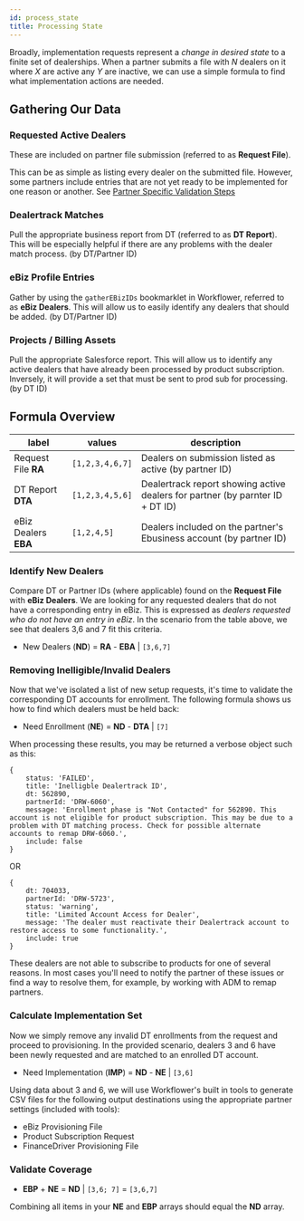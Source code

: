 ```yaml
---
id: process_state
title: Processing State
---
```


Broadly, implementation requests represent a *change in desired state* to a finite set of dealerships. When a partner submits a file with *N* dealers on it where *X* are active any *Y* are inactive, we can use a simple formula to find what implementation actions are needed.


## Gathering Our Data

### Requested Active Dealers
These are included on partner file submission (referred to as **Request File**).

This can be as simple as listing every dealer on the submitted file. However,  some partners include entries that are not yet ready to be implemented for one reason or another. See [Partner Specific Validation Steps](partner_configs)

### Dealertrack Matches
Pull the appropriate business report from DT (referred to as **DT Report**). This will be especially helpful if there are any problems with the dealer match process. (by DT/Partner ID)

### eBiz Profile Entries
Gather by using the `gatherEBizIDs` bookmarklet in Workflower, referred to as **eBiz Dealers**. This will allow us to easily identify any dealers that should be added. (by DT/Partner ID)

### Projects / Billing Assets
Pull the appropriate Salesforce report. This will allow us to identify any active dealers that have already been processed by product subscription. Inversely, it will provide a set that must be sent to prod sub for processing. (by DT ID)



## Formula Overview

| label | values | description |
| ----- | ------ | ----------- |
| Request File **RA** | `[1,2,3,4,6,7]` | Dealers on submission listed as active (by partner ID) |
| DT Report **DTA** | `[1,2,3,4,5,6]` | Dealertrack report showing active dealers for partner (by parnter ID + DT ID) |
| eBiz Dealers **EBA** | `[1,2,4,5]` | Dealers included on the partner's Ebusiness account (by partner ID) |

### Identify New Dealers

Compare DT or Partner IDs (where applicable) found on the **Request File** with **eBiz Dealers**. We are looking for any requested dealers that do not have a corresponding entry in eBiz. This is expressed as *dealers requested who do not have an entry in eBiz*. In the scenario from the table above, we see that dealers 3,6 and 7 fit this criteria.

- New Dealers (**ND**) = **RA** - **EBA**  | `[3,6,7]`

### Removing Inelligible/Invalid Dealers

Now that we've isolated a list of new setup requests, it's time to validate the corresponding DT accounts for enrollment. The following formula shows us how to find which dealers must be held back:

- Need Enrollment (**NE**) = **ND** - **DTA** | `[7]`

When processing these results, you may be returned a verbose object such as this:

```
{
	status: 'FAILED', 
	title: 'Inelligble Dealertrack ID', 
	dt: 562890, 
	partnerId: 'DRW-6060', 
	message: 'Enrollment phase is "Not Contacted" for 562890. This account is not eligible for product subscription. This may be due to a problem with DT matching process. Check for possible alternate accounts to remap DRW-6060.', 
	include: false
} 
```

OR

```
{
	dt: 704033, 
	partnerId: 'DRW-5723', 
	status: 'warning', 
	title: 'Limited Account Access for Dealer', 
	message: 'The dealer must reactivate their Dealertrack account to restore access to some functionality.', 
	include: true
} 
```

These dealers are not able to subscribe to products for one of several reasons. In most cases you'll need to notify the partner of these issues or find a way to resolve them, for example, by working with ADM to remap partners.



### Calculate Implementation Set
Now we simply remove any invalid DT enrollments from the request and proceed to provisioning. In the provided scenario, dealers 3 and 6 have been newly requested and are matched to an enrolled DT account.

- Need Implementation (**IMP**) = **ND** - **NE** | `[3,6]`

Using data about 3 and 6, we will use Workflower's built in tools to generate CSV files for the following output destinations using the appropriate partner settings (included with tools):

- eBiz Provisioning File
- Product Subscription Request
- FinanceDriver Provisioning File


### Validate Coverage
- **EBP** + **NE** = **ND**  | `[3,6; 7]` = `[3,6,7]`

Combining all items in your **NE** and **EBP** arrays should equal the **ND** array.

